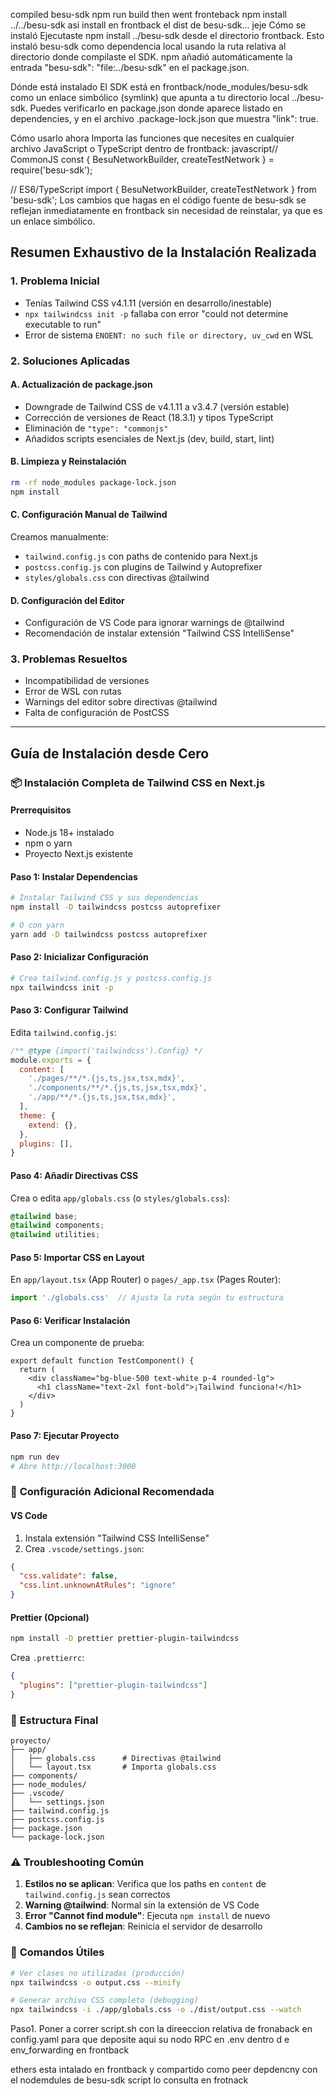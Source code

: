 compiled besu-sdk npm run build
then went fronteback
npm install ../../besu-sdk
asi install en frontback el dist de besu-sdk... jeje
Cómo se instaló
Ejecutaste npm install ../besu-sdk desde el directorio frontback. Esto instaló besu-sdk como dependencia local usando la ruta relativa al directorio donde compilaste el SDK. npm añadió automáticamente la entrada "besu-sdk": "file:../besu-sdk" en el package.json.

Dónde está instalado
El SDK está en frontback/node_modules/besu-sdk como un enlace simbólico (symlink) que apunta a tu directorio local ../besu-sdk. Puedes verificarlo en package.json donde aparece listado en dependencies, y en el archivo .package-lock.json que muestra "link": true.

Cómo usarlo ahora
Importa las funciones que necesites en cualquier archivo JavaScript o TypeScript dentro de frontback:
javascript// CommonJS
const { BesuNetworkBuilder, createTestNetwork } = require('besu-sdk');

// ES6/TypeScript
import { BesuNetworkBuilder, createTestNetwork } from 'besu-sdk';
Los cambios que hagas en el código fuente de besu-sdk se reflejan inmediatamente en frontback sin necesidad de reinstalar, ya que es un enlace simbólico.


## Resumen Exhaustivo de la Instalación Realizada

### 1. **Problema Inicial**
- Tenías Tailwind CSS v4.1.11 (versión en desarrollo/inestable)
- `npx tailwindcss init -p` fallaba con error "could not determine executable to run"
- Error de sistema `ENOENT: no such file or directory, uv_cwd` en WSL

### 2. **Soluciones Aplicadas**

#### A. **Actualización de package.json**
- Downgrade de Tailwind CSS de v4.1.11 a v3.4.7 (versión estable)
- Corrección de versiones de React (18.3.1) y tipos TypeScript
- Eliminación de `"type": "commonjs"` 
- Añadidos scripts esenciales de Next.js (dev, build, start, lint)

#### B. **Limpieza y Reinstalación**
```bash
rm -rf node_modules package-lock.json
npm install
```

#### C. **Configuración Manual de Tailwind**
Creamos manualmente:
- `tailwind.config.js` con paths de contenido para Next.js
- `postcss.config.js` con plugins de Tailwind y Autoprefixer
- `styles/globals.css` con directivas @tailwind

#### D. **Configuración del Editor**
- Configuración de VS Code para ignorar warnings de @tailwind
- Recomendación de instalar extensión "Tailwind CSS IntelliSense"

### 3. **Problemas Resueltos**
- Incompatibilidad de versiones
- Error de WSL con rutas
- Warnings del editor sobre directivas @tailwind
- Falta de configuración de PostCSS

---

## Guía de Instalación desde Cero

### 📦 **Instalación Completa de Tailwind CSS en Next.js**

#### **Prerrequisitos**
- Node.js 18+ instalado
- npm o yarn
- Proyecto Next.js existente

#### **Paso 1: Instalar Dependencias**
```bash
# Instalar Tailwind CSS y sus dependencias
npm install -D tailwindcss postcss autoprefixer

# O con yarn
yarn add -D tailwindcss postcss autoprefixer
```

#### **Paso 2: Inicializar Configuración**
```bash
# Crea tailwind.config.js y postcss.config.js
npx tailwindcss init -p
```

#### **Paso 3: Configurar Tailwind**
Edita `tailwind.config.js`:
```javascript
/** @type {import('tailwindcss').Config} */
module.exports = {
  content: [
    './pages/**/*.{js,ts,jsx,tsx,mdx}',
    './components/**/*.{js,ts,jsx,tsx,mdx}',
    './app/**/*.{js,ts,jsx,tsx,mdx}',
  ],
  theme: {
    extend: {},
  },
  plugins: [],
}
```

#### **Paso 4: Añadir Directivas CSS**
Crea o edita `app/globals.css` (o `styles/globals.css`):
```css
@tailwind base;
@tailwind components;
@tailwind utilities;
```

#### **Paso 5: Importar CSS en Layout**
En `app/layout.tsx` (App Router) o `pages/_app.tsx` (Pages Router):
```typescript
import './globals.css'  // Ajusta la ruta según tu estructura
```

#### **Paso 6: Verificar Instalación**
Crea un componente de prueba:
```tsx
export default function TestComponent() {
  return (
    <div className="bg-blue-500 text-white p-4 rounded-lg">
      <h1 className="text-2xl font-bold">¡Tailwind funciona!</h1>
    </div>
  )
}
```

#### **Paso 7: Ejecutar Proyecto**
```bash
npm run dev
# Abre http://localhost:3000
```

### 🔧 **Configuración Adicional Recomendada**

#### **VS Code**
1. Instala extensión "Tailwind CSS IntelliSense"
2. Crea `.vscode/settings.json`:
```json
{
  "css.validate": false,
  "css.lint.unknownAtRules": "ignore"
}
```

#### **Prettier (Opcional)**
```bash
npm install -D prettier prettier-plugin-tailwindcss
```

Crea `.prettierrc`:
```json
{
  "plugins": ["prettier-plugin-tailwindcss"]
}
```

### 📁 **Estructura Final**
```
proyecto/
├── app/
│   ├── globals.css      # Directivas @tailwind
│   └── layout.tsx       # Importa globals.css
├── components/
├── node_modules/
├── .vscode/
│   └── settings.json
├── tailwind.config.js
├── postcss.config.js
├── package.json
└── package-lock.json
```

### ⚠️ **Troubleshooting Común**

1. **Estilos no se aplican**: Verifica que los paths en `content` de `tailwind.config.js` sean correctos
2. **Warning @tailwind**: Normal sin la extensión de VS Code
3. **Error "Cannot find module"**: Ejecuta `npm install` de nuevo
4. **Cambios no se reflejan**: Reinicia el servidor de desarrollo

### 🚀 **Comandos Útiles**
```bash
# Ver clases no utilizadas (producción)
npx tailwindcss -o output.css --minify

# Generar archivo CSS completo (debugging)
npx tailwindcss -i ./app/globals.css -o ./dist/output.css --watch
```


Paso1. Poner a correr script.sh con la direeccion relativa de fronaback en config.yaml para que deposite aqui su nodo RPC en .env dentro d e env_forwarding en frontback

ethers esta intalado en frontback y compartido como peer depdencny con el nodemdules de besu-sdk
script lo consulta en frotnack